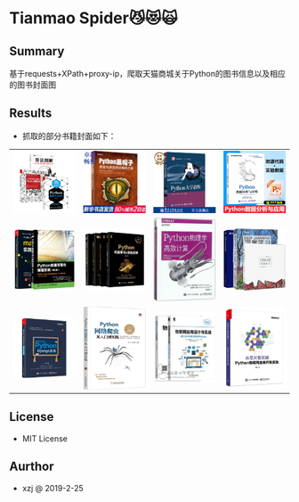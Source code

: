# Tianmao Spider😼😻🙀

## Summary
基于requests+XPath+proxy-ip，爬取天猫商城关于Python的图书信息以及相应的图书封面图
## Results

-   抓取的部分书籍封面如下：
    

<table>
   <tr>
       <td>
            <img src="./Python_book_imgs/3本 Python机器学习算法+你也能看得懂的Python算法书+算法图解 python核心编程数据结构与算法书籍python语言编程教程算法技巧书.jpg" width="200">
       </td>
       <td>
           <img src="./Python_book_imgs/天猫  Python黑帽子：黑客与渗透测试编程之道  书籍 计算机.jpg" width="200">
       </td>
       <td>
         <img src="./Python_book_imgs/Python大学教程 吕云翔 赵天宇 张元 著 Python基础教程书籍 Python语言程序设计方法及其应用 python基础语法 计算机教材.jpg" width="200">
       </td>
       <td>
         <img src="./Python_book_imgs/Python数据分析与应用 NumPy数值计算基础教程书籍 Matplotlib数据可视化基础 pandas统计分析 pandas进行数据预处理算法教程书籍.jpg" width="200">
        </td>
   </tr>
    <tr>
       <td>
            <img src="./Python_book_imgs/Python数据可视化之matplotlib实践+Python数据可视化编程实战 第2版第二版 2册 python数据分析书 Python编程语言入门教程图书籍.jpg" width="200">
       </td>
       <td>
           <img src="./Python_book_imgs/Python机器学习与量化投资+零起点 Python大数据与量化交易+机器学习快速入门+TensorFlow快速入门 共4册Python量化投资入门图书籍.jpg" width="200">
       </td>
       <td>
         <img src="./Python_book_imgs/Python物理学高效计算.jpg" width="200">
         </td>
        <td>
         <img src="./Python_book_imgs/Python神经网络编程+深度学习中文版+机器学习 3册套装 人工智能深度学习入门书 AI圣经 神经网络机器学习方法 python学习教程书籍.jpg" width="200">
         </td>
   </tr>
   <tr>
 <td>
     <img src="./Python_book_imgs/跟老齐学Python：Django实战 Python数据分析 python机器学习大数据分析书籍python从入门到实战python语言编程基础教程.jpg" width="200">
 </td>
 <td>
 <img src="./Python_book_imgs/正版包邮 Python网络爬虫从入门到实践 唐松陈智铨 书店 编程语言与程序设计书籍.jpg" width="200">
 </td>
 <td>
 <img src="./Python_book_imgs/物联网Python开发实战+物联网应用设计与实战 基于AVR单片机和Python 物联网设备设计制作教程书籍 智能物联网项目开发 物联网技术.png" width="200">
 </td>
 <td>
 <img src="./Python_book_imgs/从芯片到云端 Python物联网全栈开发实践 python全栈开发 物联网设备云计算数据分析工程 框架软硬件编程序设计.jpg" width="200">
 </td>
 </tr>
</table>

## License
 - MIT License 
 
## Aurthor
- xzj @ 2019-2-25
